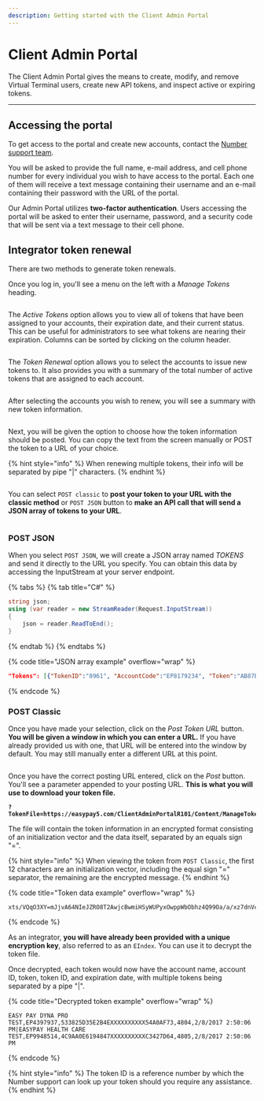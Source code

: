 ```yaml
---
description: Getting started with the Client Admin Portal
---
```


# Client Admin Portal

The Client Admin Portal gives the means to create, modify, and remove Virtual Terminal users, create new API tokens, and inspect active or expiring tokens.



***



## Accessing the portal

To get access to the portal and create new accounts, contact the [Number support team](../../help/customer-support/).&#x20;

You will be asked to provide the full name, e-mail address, and cell phone number for every individual you wish to have access to the portal. Each one of them will receive a text message containing their username and an e-mail containing their password with the URL of the portal.

Our Admin Portal utilizes **two-factor authentication**. Users accessing the portal will be asked to enter their username, password, and a security code that will be sent via a text message to their cell phone.



## Integrator token renewal <a href="#integrator-token-renewal" id="integrator-token-renewal"></a>

There are two methods to generate token renewals.&#x20;

Once you log in, you'll see a menu on the left with a _Manage Tokens_ heading.

<figure><img src="../../.gitbook/assets/1 Integrator Token Renewal.png" alt=""><figcaption></figcaption></figure>

The _Active Tokens_ option allows you to view all of tokens that have been assigned to your accounts, their expiration date, and their current status. This can be useful for administrators to see what tokens are nearing their expiration. Columns can be sorted by clicking on the column header.

<figure><img src="../../.gitbook/assets/2 Integrator Token Renewal.png" alt=""><figcaption></figcaption></figure>

The _Token Renewal_ option allows you to select the accounts to issue new tokens to. It also provides you with a summary of the total number of active tokens that are assigned to each account.

<figure><img src="../../.gitbook/assets/3 Integrator Token Renewal.png" alt=""><figcaption></figcaption></figure>

After selecting the accounts you wish to renew, you will see a summary with new token information.

<figure><img src="../../.gitbook/assets/4 Integrator Token Renewal.png" alt=""><figcaption></figcaption></figure>

Next, you will be given the option to choose how the token information should be posted. You can copy the text from the screen manually or POST the token to a URL of your choice.&#x20;

{% hint style="info" %}
When renewing multiple tokens, their info will be separated by pipe "|" characters.
{% endhint %}

<figure><img src="../../.gitbook/assets/5 Integrator Token Renewal.png" alt=""><figcaption></figcaption></figure>

You can select `POST classic` to **post your token to your URL with the classic method** or `POST JSON` button to **make an API call that will send a JSON array of tokens to your URL**.

<figure><img src="../../.gitbook/assets/6 Integrator Token Renewal.png" alt=""><figcaption></figcaption></figure>



### POST JSON

When you select `POST JSON`, we will create a JSON array named _TOKENS_ and send it directly to the URL you specify. You can obtain this data by accessing the InputStream at your server endpoint.

{% tabs %}
{% tab title="C#" %}
```csharp
string json;
using (var reader = new StreamReader(Request.InputStream))
{
    json = reader.ReadToEnd();
}
```
{% endtab %}
{% endtabs %}

{% code title="JSON array example" overflow="wrap" %}
```json
"Tokens": [{"TokenID":"8961", "AccountCode":"EP8179234", "Token":"AB87E1D81559466E9165FCDA2B5B12C3", "AccountName":"CY FD TEST", "ExpirationDate":"11/22/2026 1:59:54 PM"}, {"TokenID":"8962", "AccountCode":"EP1519128", "Token":"EDB6D3FC1DE44A5C883BC718350C40BC", "AccountName":"CY TSYS TEST", "ExpirationDate":"11/22/2026 1:59:54 PM"}]
```
{% endcode %}



### POST Classic

Once you have made your selection, click on the _Post Token URL_ button. **You will be given a window in which you can enter a URL.** If you have already provided us with one, that URL will be entered into the window by default. You may still manually enter a different URL at this point.

<figure><img src="../../.gitbook/assets/7 Integrator Token Renewal.png" alt=""><figcaption></figcaption></figure>

Once you have the correct posting URL entered, click on the _Post_ button. You'll see a parameter appended to your posting URL. **This is what you will use to download your token file.**

<pre class="language-url" data-title="Posting param example" data-overflow="wrap"><code class="lang-url"><strong>?TokenFile=https://easypay5.com/ClientAdminPortalR101/Content/ManageTokens/Tempfile/f7048.txt
</strong></code></pre>

The file will contain the token information in an encrypted format consisting of an initialization vector and the data itself, separated by an equals sign "=".&#x20;

{% hint style="info" %}
When viewing the token from `POST Classic`, the first 12 characters are an initialization vector, including the equal sign "=" separator, the remaining are the encrypted message.
{% endhint %}

{% code title="Token data example" overflow="wrap" %}
```
xts/VQqO3XY=mJjvA64NIeJZRO8T2AwjcBwmiHSyWUPyxOwppWbObhz4Q99Oa/a/xz7dnVccGRtKSU4uee4vKYmRtpJWqOnpvxVyGEPPtliKJrnfqIsVVlrLO3/9PloUBzeorX3d9HvCsgX9QcO7fPGbt/rpbfTLeUtk5OJhguEMbre7g1MX1FlM4xGI3/Hq362Lpg2LIJ1KIXXArBSDhLAq5yAXjRFwjQTzV81UITTEZN+HLNklVIcqpVPa0IFhxg==
```
{% endcode %}

As an integrator, **you will have already been provided with a unique encryption key**, also referred to as an `EIndex`. You can use it to decrypt the token file.&#x20;

Once decrypted, each token would now have the account name, account ID, token, token ID, and expiration date, with multiple tokens being separated by a pipe "|".

{% code title="Decrypted token example" overflow="wrap" %}
```
EASY PAY DYNA PRO TEST,EP4397937,533825D35E2B4EXXXXXXXXXX54A0AF73,4804,2/8/2017 2:50:06 PM|EASYPAY HEALTH CARE TEST,EP9948514,4C9AA0E6194847XXXXXXXXXXC3427D64,4805,2/8/2017 2:50:06 PM
```
{% endcode %}

{% hint style="info" %}
The token ID is a reference number by which the Number support can look up your token should you require any assistance.
{% endhint %}



